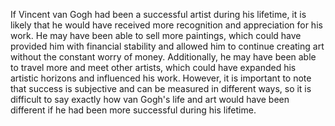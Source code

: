 If Vincent van Gogh had been a successful artist during his lifetime, it is likely that he would have received more recognition and appreciation for his work. He may have been able to sell more paintings, which could have provided him with financial stability and allowed him to continue creating art without the constant worry of money. Additionally, he may have been able to travel more and meet other artists, which could have expanded his artistic horizons and influenced his work. However, it is important to note that success is subjective and can be measured in different ways, so it is difficult to say exactly how van Gogh's life and art would have been different if he had been more successful during his lifetime.